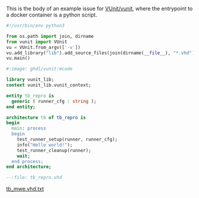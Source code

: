 This is the body of an example issue for [VUnit/vunit](https://github.com/VUnit/vunit), where the entrypoint to a docker container is a python script.

```python
#!/usr/bin/env python3

from os.path import join, dirname
from vunit import VUnit
vu = VUnit.from_argv(['-v'])
vu.add_library("lib").add_source_files(join(dirname(__file__), "*.vhd"))
vu.main()

#:image: ghdl/vunit:mcode
```

```vhdl
library vunit_lib;
context vunit_lib.vunit_context;

entity tb_repro is
  generic ( runner_cfg : string );
end entity;

architecture tb of tb_repro is
begin
  main: process
  begin
    test_runner_setup(runner, runner_cfg);
    info("Hello world!");
    test_runner_cleanup(runner);
    wait;
  end process;
end architecture;

--:file: tb_repro.vhd
```

[tb_mwe.vhd.txt](https://github.com/VUnit/vunit/files/2037481/tb_mwe.vhd.txt)
